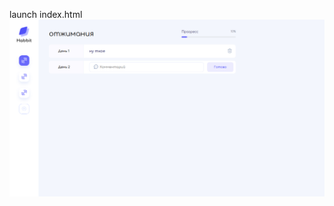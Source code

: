 launch index.html
![Иллюстрация к проекту](https://github.com/hitinoviy/habit-manager/blob/main/images/HabitApp.png)
